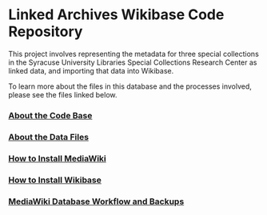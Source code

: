 # Linked Archives Wikibase Code Repository

This project involves representing the metadata for three special collections in the Syracuse University Libraries 
Special Collections Research Center as linked data, and importing that data into Wikibase. 

To learn more about the files in this database and the processes involved, please see the files linked below.

### [About the Code Base](documentation/code_about.md)

### [About the Data Files](documentation/data_about.md)

### [How to Install MediaWiki](documentation/mediawiki_install.md)

### [How to Install Wikibase](documentation/wikibase_install.md)

### [MediaWiki Database Workflow and Backups](documentation/db_backups.md)
